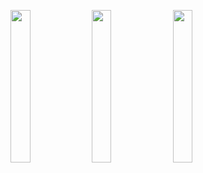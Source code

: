 <img width="25%" src="https://user-images.githubusercontent.com/31420144/100580849-43d28080-3319-11eb-8864-bf5ea878f80c.png"></img> 
<img width="25%" src="https://user-images.githubusercontent.com/31420144/100580842-40d79000-3319-11eb-9a4d-7ae629fa1c90.png"></img> 
<img width="25%" src="https://user-images.githubusercontent.com/31420144/100580856-459c4400-3319-11eb-9e79-b682ff9fb787.png"></img>
